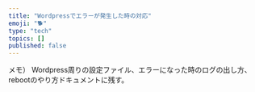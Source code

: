 ```yaml
---
title: "Wordpressでエラーが発生した時の対応"
emoji: "🐕"
type: "tech"
topics: []
published: false
---
```


メモ）
Wordpress周りの設定ファイル、エラーになった時のログの出し方、rebootのやり方ドキュメントに残す。